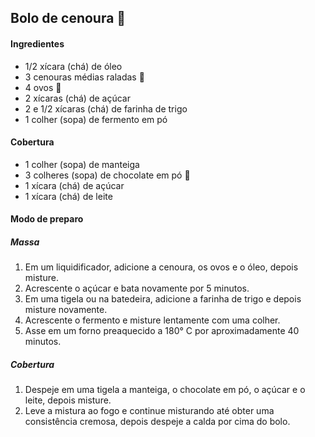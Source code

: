 ## Bolo de cenoura :cake:

#### Ingredientes

- 1/2 xícara (chá) de óleo
- 3 cenouras médias raladas :carrot:
- 4 ovos :egg:
- 2 xícaras (chá) de açúcar
- 2 e 1/2 xícaras (chá) de farinha de trigo
- 1 colher (sopa) de fermento em pó

#### Cobertura

- 1 colher (sopa) de manteiga
- 3 colheres (sopa) de chocolate em pó :chocolate_bar:
- 1 xícara (chá) de açúcar
- 1 xícara (chá) de leite

#### Modo de preparo

##### Massa 

1. Em um liquidificador, adicione a cenoura, os ovos e o óleo, depois misture.
2. Acrescente o açúcar e bata novamente por 5 minutos.
3. Em uma tigela ou na batedeira, adicione a farinha de trigo e depois misture novamente.
4. Acrescente o fermento e misture lentamente com uma colher.
5. Asse em um forno preaquecido a 180° C por aproximadamente 40 minutos.

##### Cobertura

1. Despeje em uma tigela a manteiga, o chocolate em pó, o açúcar e o leite, depois misture.
2. Leve a mistura ao fogo e continue misturando até obter uma consistência cremosa, depois despeje a calda por cima do bolo.

